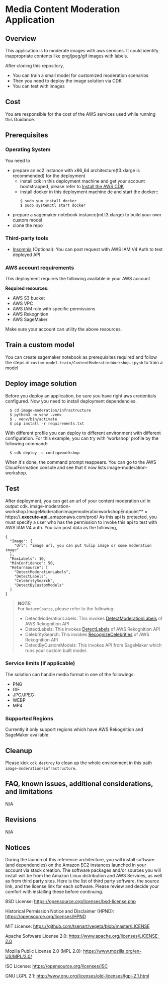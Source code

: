 
# Media Content Moderation Application

## Overview
This application is to moderate images with aws services. It could identify inappropriate contents like png/jpeg/gif images with labels.

After cloning this repository,

* You can train a small model for customized moderation scenarios
* Then you need to deploy the image solution via CDK
* You can test with images

## Cost

You are responsible for the cost of the AWS services used while running this Guidance. 

## Prerequisites

### Operating System
You need to
* prepare an ec2 instance with x86_64 architecture(t3.xlarge is recommended) for the deployment
  * install cdk in this deployment machine and get your account bootstrapped, please refer to [Install the AWS CDK](https://docs.aws.amazon.com/cdk/v2/guide/getting_started.html#getting_started_install)
  * install docker in this deployment machine de and start the docker:: 
    ```shell
    $ sudo yum install docker
    $ sudo systemctl start docker
    ```
* prepare a sagemaker notebook instance(ml.t3.xlarge) to build your own custom model
* clone the repo

### Third-party tools

* [Insomnia](https://insomnia.rest/) (Optional): You can post request with AWS IAM V4 Auth to test deployed API

### AWS account requirements

This deployment requires the following available in your AWS account

**Required resources:**
- AWS S3 bucket
- AWS VPC
- AWS IAM role with specific permissions
- AWS Rekognition
- AWS SageMaker

Make sure your account can utility the above resources.

## Train a custom model
You can create sagemaker notebook as prerequisites required and follow the steps in `custom-model-train/ContentModerationWorkshop.ipynb` to train a model

## Deploy image solution
Before you deploy an application, be sure you have right aws credentials configured.
Now you need to install deployment dependencies.
```shell
  $ cd image-moderation/infrastructure
  $ python3 -m venv .venv
  $ . venv/bin/activate
  $ pip install -r requirements.txt
```

With different profile you can deploy to different environment with different configuration.
For this example, you can try with 'workshop' profile by the following command::
```
  $ cdk deploy -c config=workshop
```

When it's done, the command prompt reappears. You can go to the AWS CloudFormation console and see that it now lists image-moderation-workshop.

## Test

After deployment, you can get an url of your content moderation url in output cdk.
image-moderation-workshop.ImageModerationimagemoderationworkshopEndpoint** = https://**.execute-api.**.amazonaws.com/prod/
As this api is protected, you must specify a user who has the permission to invoke this api to test with AWS IAM V4 auth.
You can post data as the following,

    {
      "Image": {
        "Url": "image url, you can put tulip image or some moderation image"
      },
      "MaxLabels": 10,
      "MinConfidence": 50,
      "ReturnSource": [
        "DetectModerationLabels",
        "DetectLabels",
        "CelebritySearch",
        "DetectByCustomModels"
      ]
    }

> **_NOTE:_**  
> For `ReturnSource`, please refer to the following:
> * DetectModerationLabels: This invokes [DetectModerationLabels](https://docs.aws.amazon.com/rekognition/latest/APIReference/API_DetectModerationLabels.html) of AWS Rekognition API
> * DetectLabels: This invokes [DetectLabels](https://docs.aws.amazon.com/rekognition/latest/APIReference/API_DetectLabels.html) of AWS Rekognition API
> * CelebritySearch: This invokes [RecognizeCelebrities](https://docs.aws.amazon.com/rekognition/latest/APIReference/API_RecognizeCelebrities.html) of AWS Rekognition API
> * DetectByCustomModels: This invokes API from SageMaker which runs your custom built model.

### Service limits  (if applicable)

The solution can handle media format in one of the followings:
* PNG
* GIF
* JPG/JPEG
* WEBP
* MP4

### Supported Regions

Currently it only support regions which have AWS Rekognition and SageMaker available.

## Cleanup
Please kick `cdk destroy` to clean up the whole environment in this path `image-moderation/infrastructure`.

## FAQ, known issues, additional considerations, and limitations
N/A

## Revisions
N/A

## Notices
During the launch of this reference architecture,
you will install software (and dependencies) on the Amazon EC2 instances launched
in your account via stack creation.
The software packages and/or sources you will install
will be from the Amazon Linux distribution and AWS Services, as well as from third party sites.
Here is the list of third party software, the source link,
and the license link for each software.
Please review and decide your comfort with installing these before continuing.

BSD License: https://opensource.org/licenses/bsd-license.php

Historical Permission Notice and Disclaimer (HPND): https://opensource.org/licenses/HPND

MIT License: https://github.com/tsenart/vegeta/blob/master/LICENSE

Apache Software License 2.0: https://www.apache.org/licenses/LICENSE-2.0

Mozilla Public License 2.0 (MPL 2.0): https://www.mozilla.org/en-US/MPL/2.0/

ISC License: https://opensource.org/licenses/ISC

GNU LGPL 2.1: http://www.gnu.org/licenses/old-licenses/lgpl-2.1.html


